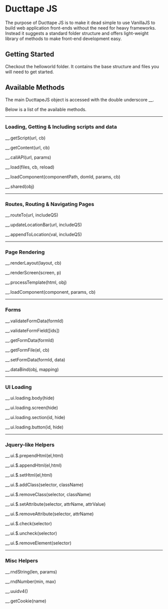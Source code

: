 # Ducttape JS

The purpose of Ducttape JS is to make it dead simple to use VanillaJS to build web application front-ends without the need for heavy frameworks.  Instead it suggests a standard folder structure and offers  light-weight library of methods to make front-end development easy.


## Getting Started

Checkout the helloworld folder. It contains the base structure and files you will need to get started.



## Available Methods

The main DucttapeJS object is accessed with the double underscore __.

Below is a list of the available methods.


---------------

### Loading, Getting & Including scripts and data

__.getScript(url, cb)

__.getContent(url, cb)

__.callAPI(url, params)

__.load(files, cb, reload)

__.loadComponent(componentPath, domId, params, cb)

__.shared(obj)


---------------

### Routes, Routing & Navigating Pages

__.routeTo(url, includeQS)

__.updateLocationBar(url, includeQS)

__.appendToLocation(val, includeQS)


---------------

### Page Rendering

__.renderLayout(layout, cb)

__.renderScreen(screen, p)

__.processTemplate(html, obj)

__.loadComponent(component, params, cb)


---------------

### Forms

__.validateFormData(formId)

__.validateFormField([ids])

__.getFormData(formId)

__.getFormFile(el, cb)

__.setFormData(formId, data)

__.dataBind(obj, mapping)


---------------

### UI Loading

__.ui.loading.body(hide)

__.ui.loading.screen(hide)

__.ui.loading.section(id, hide)

__.ui.loading.button(id, hide)



---------------

### Jquery-like Helpers

__.ui.$.prependHtml(el,html)

__.ui.$.appendHtml(el,html)

__.ui.$.setHtml(el,html)

__.ui.$.addClass(selector, className)

__.ui.$.removeClass(selector, className)

__.ui.$.setAttribute(selector, attrName, attrValue)

__.ui.$.removeAttribute(selector, attrName)

__.ui.$.check(selector)

__.ui.$.uncheck(selector)

__.ui.$.removeElement(selector)


---------------

### Misc Helpers

__.rndString(len, params)

__.rndNumber(min, max)

__.uuidv4()

__.getCookie(name)